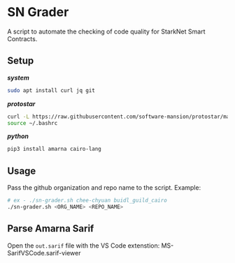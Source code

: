 # SN Grader

A script to automate the checking of code quality for StarkNet Smart Contracts.

## Setup

***system***

```bash
sudo apt install curl jq git
```

***protostar***

```bash
curl -L https://raw.githubusercontent.com/software-mansion/protostar/master/install.sh | bash
source ~/.bashrc
```

***python***

```bash
pip3 install amarna cairo-lang
```

## Usage

Pass the github organization and repo name to the script. Example:

```bash
# ex - ./sn-grader.sh chee-chyuan buidl_guild_cairo
./sn-grader.sh <ORG_NAME> <REPO_NAME>
```

## Parse Amarna Sarif

Open the `out.sarif` file with the VS Code extenstion: MS-SarifVSCode.sarif-viewer
